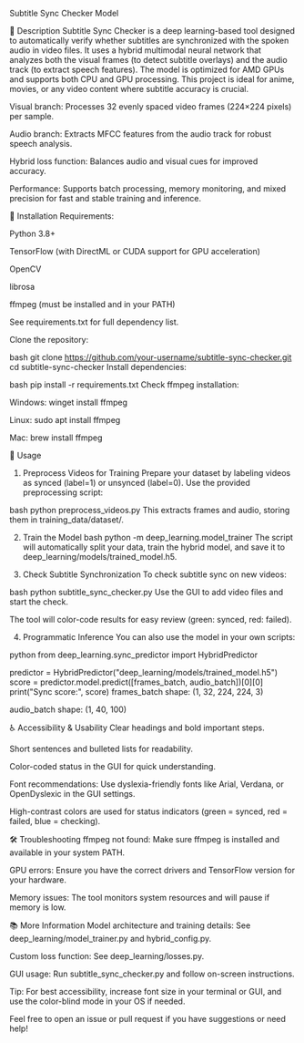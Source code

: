 Subtitle Sync Checker Model

📝 Description
Subtitle Sync Checker is a deep learning-based tool designed to automatically verify whether subtitles are synchronized with the spoken audio in video files. It uses a hybrid multimodal neural network that analyzes both the visual frames (to detect subtitle overlays) and the audio track (to extract speech features). The model is optimized for AMD GPUs and supports both CPU and GPU processing. This project is ideal for anime, movies, or any video content where subtitle accuracy is crucial.

Visual branch: Processes 32 evenly spaced video frames (224×224 pixels) per sample.

Audio branch: Extracts MFCC features from the audio track for robust speech analysis.

Hybrid loss function: Balances audio and visual cues for improved accuracy.

Performance: Supports batch processing, memory monitoring, and mixed precision for fast and stable training and inference.

🚀 Installation
Requirements:

Python 3.8+

TensorFlow (with DirectML or CUDA support for GPU acceleration)

OpenCV

librosa

ffmpeg (must be installed and in your PATH)

See requirements.txt for full dependency list.

Clone the repository:

bash
git clone https://github.com/your-username/subtitle-sync-checker.git
cd subtitle-sync-checker
Install dependencies:

bash
pip install -r requirements.txt
Check ffmpeg installation:

Windows:
winget install ffmpeg

Linux:
sudo apt install ffmpeg

Mac:
brew install ffmpeg

🎯 Usage
1. Preprocess Videos for Training
Prepare your dataset by labeling videos as synced (label=1) or unsynced (label=0). Use the provided preprocessing script:

bash
python preprocess_videos.py
This extracts frames and audio, storing them in training_data/dataset/.

2. Train the Model
bash
python -m deep_learning.model_trainer
The script will automatically split your data, train the hybrid model, and save it to deep_learning/models/trained_model.h5.

3. Check Subtitle Synchronization
To check subtitle sync on new videos:

bash
python subtitle_sync_checker.py
Use the GUI to add video files and start the check.

The tool will color-code results for easy review (green: synced, red: failed).

4. Programmatic Inference
You can also use the model in your own scripts:

python
from deep_learning.sync_predictor import HybridPredictor

predictor = HybridPredictor("deep_learning/models/trained_model.h5")
score = predictor.model.predict([frames_batch, audio_batch])[0][0]
print("Sync score:", score)
frames_batch shape: (1, 32, 224, 224, 3)

audio_batch shape: (1, 40, 100)

♿ Accessibility & Usability
Clear headings and bold important steps.

Short sentences and bulleted lists for readability.

Color-coded status in the GUI for quick understanding.

Font recommendations: Use dyslexia-friendly fonts like Arial, Verdana, or OpenDyslexic in the GUI settings.

High-contrast colors are used for status indicators (green = synced, red = failed, blue = checking).

🛠️ Troubleshooting
ffmpeg not found:
Make sure ffmpeg is installed and available in your system PATH.

GPU errors:
Ensure you have the correct drivers and TensorFlow version for your hardware.

Memory issues:
The tool monitors system resources and will pause if memory is low.

📚 More Information
Model architecture and training details: See deep_learning/model_trainer.py and hybrid_config.py.

Custom loss function: See deep_learning/losses.py.

GUI usage: Run subtitle_sync_checker.py and follow on-screen instructions.

Tip: For best accessibility, increase font size in your terminal or GUI, and use the color-blind mode in your OS if needed.

Feel free to open an issue or pull request if you have suggestions or need help!
